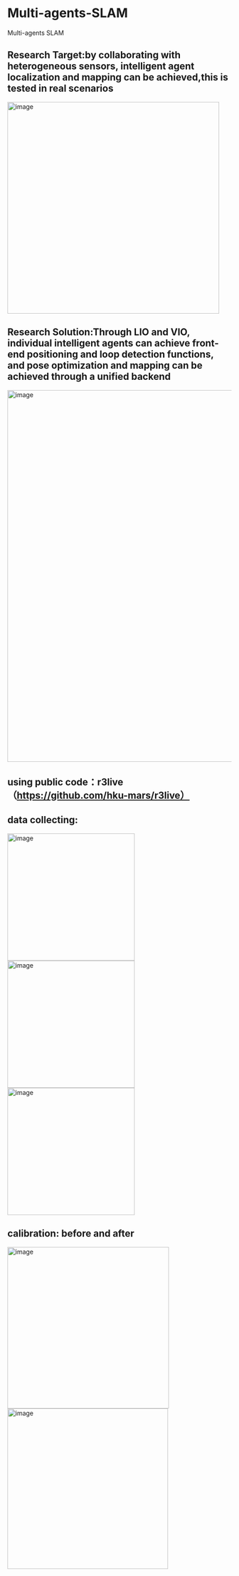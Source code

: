 # Multi-agents-SLAM
Multi-agents SLAM

## Research Target:by collaborating with heterogeneous sensors, intelligent agent localization and mapping can be achieved,this is tested in real scenarios
<img width="476" alt="image" src="https://github.com/Yang-Peter/Multi-agents-SLAM/assets/82710275/ab2a15a6-3bee-4a34-921e-34acc6234dd3">

## Research Solution:Through LIO and VIO, individual intelligent agents can achieve front-end positioning and loop detection functions, and pose optimization and mapping can be achieved through a unified backend
<img width="836" alt="image" src="https://github.com/Yang-Peter/Multi-agents-SLAM/assets/82710275/96aa9dce-673b-43a9-bbac-30b7a61f6843">

## using public code：r3live（https://github.com/hku-mars/r3live）

## data collecting:
<img width="286" alt="image" src="https://github.com/Yang-Peter/Multi-agents-SLAM/assets/82710275/7bdac8f5-4ab5-49ff-bd37-e7657da2779e">

<img width="286" alt="image" src="https://github.com/Yang-Peter/Multi-agents-SLAM/assets/82710275/b39982bb-a73c-484b-8d8e-e264df4b778f">

<img width="286" alt="image" src="https://github.com/Yang-Peter/Multi-agents-SLAM/assets/82710275/0d1cf6db-64eb-47d9-ae48-ae20c347c601">

## calibration: before and after
<img width="363" alt="image" src="https://github.com/Yang-Peter/Multi-agents-SLAM/assets/82710275/66297601-9b52-4691-b781-1c3bab383c93"> <img width="361" alt="image" src="https://github.com/Yang-Peter/Multi-agents-SLAM/assets/82710275/ff5cb1c1-3f6a-4ff1-9ad7-8130e1853790">

